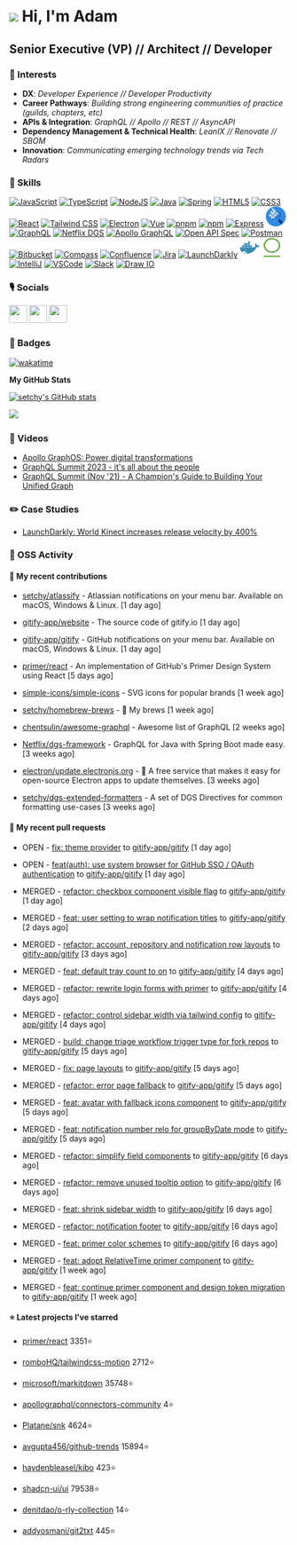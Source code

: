 ![](https://user-images.githubusercontent.com/18350557/176309783-0785949b-9127-417c-8b55-ab5a4333674e.gif) Hi, I'm Adam
============================================================================================================================

Senior Executive (VP) // Architect // Developer
-----------------------------------------------

### 🔭 Interests

- **DX**: *Developer Experience // Developer Productivity*
- **Career Pathways**: *Building strong engineering communities of practice (guilds, chapters, etc)*
- **APIs & Integration**: *GraphQL // Apollo // REST // AsyncAPI*
- **Dependency Management & Technical Health**: *LeanIX // Renovate // SBOM*
- **Innovation**: *Communicating emerging technology trends via Tech Radars*

### 💪 Skills

<p align="left">
  <a href="https://developer.mozilla.org/en-US/docs/Web/JavaScript" target="_blank" rel="noreferrer"><img src="https://raw.githubusercontent.com/danielcranney/readme-generator/main/public/icons/skills/javascript-colored.svg" width="36" height="36" alt="JavaScript" /></a>
  <a href="https://www.typescriptlang.org/" target="_blank" rel="noreferrer"><img src="https://raw.githubusercontent.com/danielcranney/readme-generator/main/public/icons/skills/typescript-colored.svg" width="36" height="36" alt="TypeScript" /></a>
  <a href="https://nodejs.org/en/" target="_blank" rel="noreferrer"><img src="https://raw.githubusercontent.com/danielcranney/readme-generator/main/public/icons/skills/nodejs-colored.svg" width="36" height="36" alt="NodeJS" /></a>
  <a href="https://www.oracle.com/java/" target="_blank" rel="noreferrer"><img src="https://raw.githubusercontent.com/danielcranney/readme-generator/main/public/icons/skills/java-colored.svg" width="36" height="36" alt="Java" /></a>
  <a href="https://spring.io/" target="_blank" rel="noreferrer"><img src="https://cdn.worldvectorlogo.com/logos/spring-3.svg" width="36" height="36" alt="Spring" /></a> 
  <a href="https://developer.mozilla.org/en-US/docs/Glossary/HTML5" target="_blank" rel="noreferrer"><img src="https://raw.githubusercontent.com/danielcranney/readme-generator/main/public/icons/skills/html5-colored.svg" width="36" height="36" alt="HTML5" /></a>
  <a href="https://www.w3.org/TR/CSS/#css" target="_blank" rel="noreferrer"><img src="https://raw.githubusercontent.com/danielcranney/readme-generator/main/public/icons/skills/css3-colored.svg" width="36" height="36" alt="CSS3" /></a>
  <a href="https://react.dev/" target="_blank" rel="noreferrer"><img src="https://cdn.worldvectorlogo.com/logos/react-2.svg" width="36" height="36" alt="React" /></a>
  <a href="https://tailwindcss.com/" target="_blank" rel="noreferrer"><img src="https://cdn.worldvectorlogo.com/logos/tailwind-css-2.svg" width="36" height="36" alt="Tailwind CSS" /></a>
  <a href="https://www.electronjs.org/" target="_blank" rel="noreferrer"><img src="https://cdn.worldvectorlogo.com/logos/electron-1.svg" width="36" height="36" alt="Electron" /></a>
  <a href="https://vuejs.org/" target="_blank" rel="noreferrer"><img src="https://cdn.worldvectorlogo.com/logos/vue-9.svg" width="36" height="36" alt="Vue" /></a>
  <a href="https://pnpm.io/" target="_blank" rel="noreferrer"><img src="https://encrypted-tbn0.gstatic.com/images?q=tbn:ANd9GcSGcwBnoTNg212cvEclMX-_qRw_P-_odFp3aafVal77Hg&s" width="36" height="36" alt="pnpm" /></a>
  <a href="https://www.npmjs.com/" target="_blank" rel="noreferrer"><img src="https://cdn.worldvectorlogo.com/logos/npm-square-red-1.svg" width="36" height="36" alt="npm" /></a>
  <a href="https://expressjs.com/" target="_blank" rel="noreferrer"><img src="https://raw.githubusercontent.com/danielcranney/readme-generator/main/public/icons/skills/express-colored.svg" width="36" height="36" alt="Express" /></a>
  <a href="https://docs.renovatebot.com/" target="_blank" rel="noreferrer"><img src="https://raw.githubusercontent.com/renovatebot/renovate/refs/heads/main/docs/usage/assets/images/logo.png" width="36" height="36" alt="Renovate" /></a>
  <a href="https://graphql.org/" target="_blank" rel="noreferrer"><img src="https://raw.githubusercontent.com/danielcranney/readme-generator/main/public/icons/skills/graphql-colored.svg" width="36" height="36" alt="GraphQL" /></a>
  <a href="https://netflix.github.io/dgs/" target="_blank" rel="noreferrer"><img src="https://raw.githubusercontent.com/Netflix/dgs/main/docs/images/dgs-framework-brand/Icon/dgs-icon--blue.svg" width="36" height="36" alt="Netflix DGS" /></a>
  <a href="https://apollographql.com/" target="_blank" rel="noreferrer"><img src="https://cdn.worldvectorlogo.com/logos/apollo-graphql-compact.svg" width="36" height="36" alt="Apollo GraphQL" /></a>
  <a href="https://swagger.io/specification/" target="_blank" rel="noreferrer"><img src="https://cdn.worldvectorlogo.com/logos/openapi-1.svg" width="36" height="36" alt="Open API Spec" /></a>
  <a href="https://www.postman.com//" target="_blank" rel="noreferrer"><img src="https://cdn.worldvectorlogo.com/logos/postman.svg" width="36" height="36" alt="Postman" /></a>
  <a href="https://www.atlassian.com/software/bitbucket" target="_blank" rel="noreferrer"><img src="https://cdn.worldvectorlogo.com/logos/bitbucket-icon.svg" width="36" height="36" alt="Bitbucket" /></a>
  <a href="https://www.atlassian.com/software/compass" target="_blank" rel="noreferrer"><img src="https://cdn.worldvectorlogo.com/logos/atlassian-compass-1.svg" width="36" height="36" alt="Compass" /></a>
  <a href="https://www.atlassian.com/software/confluence" target="_blank" rel="noreferrer"><img src="https://cdn.worldvectorlogo.com/logos/confluence-1.svg" width="36" height="36" alt="Confluence" /></a>
  <a href="https://www.atlassian.com/software/jira" target="_blank" rel="noreferrer"><img src="https://cdn.worldvectorlogo.com/logos/jira-1.svg" width="36" height="36" alt="Jira" /></a>
  <a href="https://launchdarkly.com/" target="_blank" rel="noreferrer"><img src="https://cdn.worldvectorlogo.com/logos/launchdarkly-2.svg" width="36" height="36" alt="LaunchDarkly" /></a>
  <a href="https://docker.com/" target="_blank" rel="noreferrer"><img src="https://raw.githubusercontent.com/nx211/homer-icons/master/png/docker.png" width="36" height="36" alt="Docker" /></a>
  <a href="https://jfrog.com/artifactory/" target="_blank" rel="noreferrer"><img src="https://raw.githubusercontent.com/nx211/homer-icons/master/png/artifactory.png" width="36" height="36" alt="Artifactory" /></a>
  <a href="https://www.jetbrains.com/idea/" target="_blank" rel="noreferrer"><img src="https://cdn.worldvectorlogo.com/logos/intellij-idea-1.svg" width="36" height="36" alt="IntelliJ" /></a>
  <a href="https://code.visualstudio.com/" target="_blank" rel="noreferrer"><img src="https://cdn.worldvectorlogo.com/logos/visual-studio-code-1.svg" width="36" height="36" alt="VSCode" /></a>
  <a href="https://slack.com/" target="_blank" rel="noreferrer"><img src="https://cdn.worldvectorlogo.com/logos/slack-new-logo.svg" width="36" height="36" alt="Slack" /></a>
  <a href="https://drawio-app.com/" target="_blank" rel="noreferrer"><img src="https://cdn.worldvectorlogo.com/logos/draw-io.svg" width="36" height="36" alt="Draw IO" /></a>
</p>

                      

### 🎙️ Socials
                  
<p align="left">
  <a href="https://www.github.com/setchy" target="_blank" rel="noreferrer"><img src="https://raw.githubusercontent.com/danielcranney/readme-generator/main/public/icons/socials/github.svg" width="32" height="32" /></a>
  <a href="https://www.linkedin.com/in/adamsetch" target="_blank" rel="noreferrer"><img src="https://raw.githubusercontent.com/danielcranney/readme-generator/main/public/icons/socials/linkedin.svg" width="32" height="32" /></a>
  <a href="https://www.twitter.com/setchy87" target="_blank" rel="noreferrer"><img src="https://raw.githubusercontent.com/danielcranney/readme-generator/main/public/icons/socials/twitter.svg" width="32" height="32" /></a>
</p>

### 📛 Badges

[![wakatime](https://wakatime.com/badge/user/2b948ae2-4be1-4020-8a57-7de60b53fe1d.svg)](https://wakatime.com/@2b948ae2-4be1-4020-8a57-7de60b53fe1d)

<b>My GitHub Stats</b>

<a href="http://www.github.com/setchy"><img src="https://github-readme-stats.vercel.app/api?username=setchy&show_icons=true&hide=&count_private=true&title_color=0891b2&text_color=ffffff&icon_color=0891b2&bg_color=1c1917&hide_border=true&show_icons=true" alt="setchy's GitHub stats" /></a>

<a href="http://www.github.com/setchy"><img src="https://github-readme-streak-stats.herokuapp.com/?user=setchy&stroke=ffffff&background=1c1917&ring=0891b2&fire=0891b2&currStreakNum=ffffff&currStreakLabel=0891b2&sideNums=ffffff&sideLabels=ffffff&dates=ffffff&hide_border=true" /></a>

### 📼 Videos

- [Apollo GraphOS: Power digital transformations](https://www.apollographql.com/enterprise?wvideo=4fu2lsjssc)
- [GraphQL Summit 2023 - it's all about the people](https://www.youtube.com/watch?v=090IWEcHbJc)
- [GraphQL Summit (Nov '21) - A Champion's Guide to Building Your Unified Graph](https://www.apollographql.com/events/roundtable/graphql-summit-november-2021/a-champions-guide-to-building-your-unified-graph)

### ✏️ Case Studies

- [LaunchDarkly: World Kinect increases release velocity by 400%](https://launchdarkly.com/case-studies/world-kinect/)

### 🎯 OSS Activity
#### 🚀 My recent contributions



- [setchy/atlassify](https://github.com/setchy/atlassify) - Atlassian notifications on your menu bar. Available on macOS, Windows &amp; Linux.  [1 day ago]

- [gitify-app/website](https://github.com/gitify-app/website) - The source code of gitify.io [1 day ago]

- [gitify-app/gitify](https://github.com/gitify-app/gitify) - GitHub notifications on your menu bar. Available on macOS, Windows &amp; Linux. [1 day ago]

- [primer/react](https://github.com/primer/react) - An implementation of GitHub&#39;s Primer Design System using React [5 days ago]

- [simple-icons/simple-icons](https://github.com/simple-icons/simple-icons) - SVG icons for popular brands [1 week ago]

- [setchy/homebrew-brews](https://github.com/setchy/homebrew-brews) - 🍻 My brews [1 week ago]

- [chentsulin/awesome-graphql](https://github.com/chentsulin/awesome-graphql) - Awesome list of GraphQL [2 weeks ago]

- [Netflix/dgs-framework](https://github.com/Netflix/dgs-framework) - GraphQL for Java with Spring Boot made easy. [3 weeks ago]

- [electron/update.electronjs.org](https://github.com/electron/update.electronjs.org) - 📡 A free service that makes it easy for open-source Electron apps to update themselves. [3 weeks ago]

- [setchy/dgs-extended-formatters](https://github.com/setchy/dgs-extended-formatters) - A set of DGS Directives for common formatting use-cases [3 weeks ago]

#### 🎉 My recent pull requests



- OPEN - [fix: theme provider](https://github.com/gitify-app/gitify/pull/1782) to [gitify-app/gitify](https://github.com/gitify-app/gitify) [1 day ago]

- OPEN - [feat(auth): use system browser for GitHub SSO / OAuth authentication](https://github.com/gitify-app/gitify/pull/1781) to [gitify-app/gitify](https://github.com/gitify-app/gitify) [1 day ago]

- MERGED - [refactor: checkbox component visible flag](https://github.com/gitify-app/gitify/pull/1780) to [gitify-app/gitify](https://github.com/gitify-app/gitify) [1 day ago]

- MERGED - [feat: user setting to wrap notification titles](https://github.com/gitify-app/gitify/pull/1779) to [gitify-app/gitify](https://github.com/gitify-app/gitify) [2 days ago]

- MERGED - [refactor: account, repository and notification row layouts](https://github.com/gitify-app/gitify/pull/1777) to [gitify-app/gitify](https://github.com/gitify-app/gitify) [3 days ago]

- MERGED - [feat: default tray count to on](https://github.com/gitify-app/gitify/pull/1776) to [gitify-app/gitify](https://github.com/gitify-app/gitify) [4 days ago]

- MERGED - [refactor: rewrite login forms with primer](https://github.com/gitify-app/gitify/pull/1775) to [gitify-app/gitify](https://github.com/gitify-app/gitify) [4 days ago]

- MERGED - [refactor: control sidebar width via tailwind config](https://github.com/gitify-app/gitify/pull/1774) to [gitify-app/gitify](https://github.com/gitify-app/gitify) [4 days ago]

- MERGED - [build: change triage workflow trigger type for fork repos](https://github.com/gitify-app/gitify/pull/1769) to [gitify-app/gitify](https://github.com/gitify-app/gitify) [5 days ago]

- MERGED - [fix: page layouts](https://github.com/gitify-app/gitify/pull/1766) to [gitify-app/gitify](https://github.com/gitify-app/gitify) [5 days ago]

- MERGED - [refactor: error page fallback](https://github.com/gitify-app/gitify/pull/1765) to [gitify-app/gitify](https://github.com/gitify-app/gitify) [5 days ago]

- MERGED - [feat: avatar with fallback icons component](https://github.com/gitify-app/gitify/pull/1763) to [gitify-app/gitify](https://github.com/gitify-app/gitify) [5 days ago]

- MERGED - [feat: notification number relo for groupByDate mode](https://github.com/gitify-app/gitify/pull/1762) to [gitify-app/gitify](https://github.com/gitify-app/gitify) [5 days ago]

- MERGED - [refactor: simplify field components](https://github.com/gitify-app/gitify/pull/1756) to [gitify-app/gitify](https://github.com/gitify-app/gitify) [6 days ago]

- MERGED - [refactor: remove unused tooltip option](https://github.com/gitify-app/gitify/pull/1755) to [gitify-app/gitify](https://github.com/gitify-app/gitify) [6 days ago]

- MERGED - [feat: shrink sidebar width](https://github.com/gitify-app/gitify/pull/1754) to [gitify-app/gitify](https://github.com/gitify-app/gitify) [6 days ago]

- MERGED - [refactor: notification footer](https://github.com/gitify-app/gitify/pull/1753) to [gitify-app/gitify](https://github.com/gitify-app/gitify) [6 days ago]

- MERGED - [feat: primer color schemes](https://github.com/gitify-app/gitify/pull/1752) to [gitify-app/gitify](https://github.com/gitify-app/gitify) [6 days ago]

- MERGED - [feat: adopt RelativeTime primer component](https://github.com/gitify-app/gitify/pull/1750) to [gitify-app/gitify](https://github.com/gitify-app/gitify) [1 week ago]

- MERGED - [feat: continue primer component and design token migration](https://github.com/gitify-app/gitify/pull/1749) to [gitify-app/gitify](https://github.com/gitify-app/gitify) [1 week ago]

#### ⭐ Latest projects I've starred



- [primer/react](https://github.com/primer/react) 3351⭐

- [romboHQ/tailwindcss-motion](https://github.com/romboHQ/tailwindcss-motion) 2712⭐

- [microsoft/markitdown](https://github.com/microsoft/markitdown) 35748⭐

- [apollographql/connectors-community](https://github.com/apollographql/connectors-community) 4⭐

- [Platane/snk](https://github.com/Platane/snk) 4624⭐

- [avgupta456/github-trends](https://github.com/avgupta456/github-trends) 15894⭐

- [haydenbleasel/kibo](https://github.com/haydenbleasel/kibo) 423⭐

- [shadcn-ui/ui](https://github.com/shadcn-ui/ui) 79538⭐

- [denitdao/o-rly-collection](https://github.com/denitdao/o-rly-collection) 14⭐

- [addyosmani/git2txt](https://github.com/addyosmani/git2txt) 445⭐


